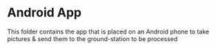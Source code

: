 # Android App

This folder contains the app that is placed on an Android phone to take pictures & send them to the ground-station to be processed

